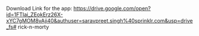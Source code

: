 Download Link for the app: https://drive.google.com/open?id=1FTIai_ZEokErz26X-xYC7gMOM8vAji40&authuser=saravpreet.singh%40sprinklr.com&usp=drive_fs# rick-n-morty
